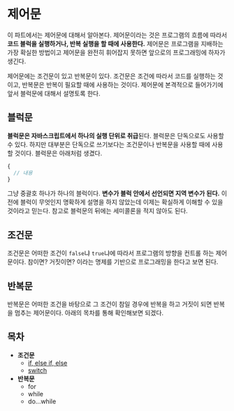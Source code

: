 # 제어문
이 파트에서는 제어문에 대해서 알아본다. 제어문이라는 것은 프로그램의 흐름에 따라서 **코드 블럭을 실행하거나, 반복 실행을 할 때에 사용한다.** 제어문은 프로그램을 지배하는 가장 확실한 방법이고 제어문을 완전히 휘어잡지 못하면 앞으로의 프로그래밍에 하자가 생긴다.

제어문에는 조건문이 있고 반복문이 있다. 조건문은 조건에 따라서 코드를 실행하는 것이고, 반복문은 반복이 필요할 때에 사용하는 것이다. 제어문에 본격적으로 들어가기에 앞서 블럭문에 대해서 설명토록 한다.

## 블럭문
**블럭문은 자바스크립트에서 하나의 실행 단위로 취급**된다. 블럭문은 단독으로도 사용할 수 있다. 하지만 대부분은 단독으로 쓰기보다는 조건문이나 반복문을 사용할 때에 사용할 것이다. 블럭문은 아래처럼 생겼다.

```js
{
  // 내용
}
```

그냥 중괄호 하나가 하나의 블럭이다. **변수가 블럭 안에서 선언되면 지역 변수가 된다.** 이전에 블럭이 무엇인지 명확하게 설명을 하지 않았는데 이제는 확실하게 이해할 수 있을 것이라고 믿는다. 참고로 블럭문의 뒤에는 세미콜론을 적지 않아도 된다.

## 조건문
조건문은 어떠한 조건이 `false`냐 `true`냐에 따라서 프로그램의 방향을 컨트롤 하는 제어문이다. 참이면? 거짓이면? 이라는 명제를 기반으로 프로그래밍을 한다고 보면 된다.

## 반복문
반복문은 어떠한 조건을 바탕으로 그 조건이 참일 경우에 반복을 하고 거짓이 되면 반복을 멈추는 제어문이다. 아래의 목차를 통해 확인해보면 되겠다.
## 목차
+ **조건문**
  + [if, else if, else](./1.if.md)
  + [switch](./2.switch.md)
+ **반복문**
  + for
  + while
  + do...while
